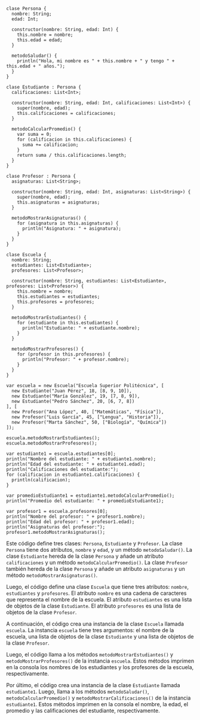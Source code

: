 ```cool
clase Persona {
  nombre: String;
  edad: Int;

  constructor(nombre: String, edad: Int) {
    this.nombre = nombre;
    this.edad = edad;
  }

  metodoSaludar() {
    println("Hola, mi nombre es " + this.nombre + " y tengo " + this.edad + " años.");
  }
}

clase Estudiante : Persona {
  calificaciones: List<Int>;

  constructor(nombre: String, edad: Int, calificaciones: List<Int>) {
    super(nombre, edad);
    this.calificaciones = calificaciones;
  }

  metodoCalcularPromedio() {
    var suma = 0;
    for (calificacion in this.calificaciones) {
      suma += calificacion;
    }
    return suma / this.calificaciones.length;
  }
}

clase Profesor : Persona {
  asignaturas: List<String>;

  constructor(nombre: String, edad: Int, asignaturas: List<String>) {
    super(nombre, edad);
    this.asignaturas = asignaturas;
  }

  metodoMostrarAsignaturas() {
    for (asignatura in this.asignaturas) {
      println("Asignatura: " + asignatura);
    }
  }
}

clase Escuela {
  nombre: String;
  estudiantes: List<Estudiante>;
  profesores: List<Profesor>;

  constructor(nombre: String, estudiantes: List<Estudiante>, profesores: List<Profesor>) {
    this.nombre = nombre;
    this.estudiantes = estudiantes;
    this.profesores = profesores;
  }

  metodoMostrarEstudiantes() {
    for (estudiante in this.estudiantes) {
      println("Estudiante: " + estudiante.nombre);
    }
  }

  metodoMostrarProfesores() {
    for (profesor in this.profesores) {
      println("Profesor: " + profesor.nombre);
    }
  }
}

var escuela = new Escuela("Escuela Superior Politécnica", [
  new Estudiante("Juan Pérez", 18, [8, 9, 10]),
  new Estudiante("María González", 19, [7, 8, 9]),
  new Estudiante("Pedro Sánchez", 20, [6, 7, 8])
], [
  new Profesor("Ana López", 40, ["Matemáticas", "Física"]),
  new Profesor("Luis García", 45, ["Lengua", "Historia"]),
  new Profesor("Marta Sánchez", 50, ["Biología", "Química"])
]);

escuela.metodoMostrarEstudiantes();
escuela.metodoMostrarProfesores();

var estudiante1 = escuela.estudiantes[0];
println("Nombre del estudiante: " + estudiante1.nombre);
println("Edad del estudiante: " + estudiante1.edad);
println("Calificaciones del estudiante:");
for (calificacion in estudiante1.calificaciones) {
  println(calificacion);
}

var promedioEstudiante1 = estudiante1.metodoCalcularPromedio();
println("Promedio del estudiante: " + promedioEstudiante1);

var profesor1 = escuela.profesores[0];
println("Nombre del profesor: " + profesor1.nombre);
println("Edad del profesor: " + profesor1.edad);
println("Asignaturas del profesor:");
profesor1.metodoMostrarAsignaturas();
```

Este código define tres clases: `Persona`, `Estudiante` y `Profesor`. La clase `Persona` tiene dos atributos, `nombre` y `edad`, y un método `metodoSaludar()`. La clase `Estudiante` hereda de la clase `Persona` y añade un atributo `calificaciones` y un método `metodoCalcularPromedio()`. La clase `Profesor` también hereda de la clase `Persona` y añade un atributo `asignaturas` y un método `metodoMostrarAsignaturas()`.

Luego, el código define una clase `Escuela` que tiene tres atributos: `nombre`, `estudiantes` y `profesores`. El atributo `nombre` es una cadena de caracteres que representa el nombre de la escuela. El atributo `estudiantes` es una lista de objetos de la clase `Estudiante`. El atributo `profesores` es una lista de objetos de la clase `Profesor`.

A continuación, el código crea una instancia de la clase `Escuela` llamada `escuela`. La instancia `escuela` tiene tres argumentos: el nombre de la escuela, una lista de objetos de la clase `Estudiante` y una lista de objetos de la clase `Profesor`.

Luego, el código llama a los métodos `metodoMostrarEstudiantes()` y `metodoMostrarProfesores()` de la instancia `escuela`. Estos métodos imprimen en la consola los nombres de los estudiantes y los profesores de la escuela, respectivamente.

Por último, el código crea una instancia de la clase `Estudiante` llamada `estudiante1`. Luego, llama a los métodos `metodoSaludar()`, `metodoCalcularPromedio()` y `metodoMostrarCalificaciones()` de la instancia `estudiante1`. Estos métodos imprimen en la consola el nombre, la edad, el promedio y las calificaciones del estudiante, respectivamente.